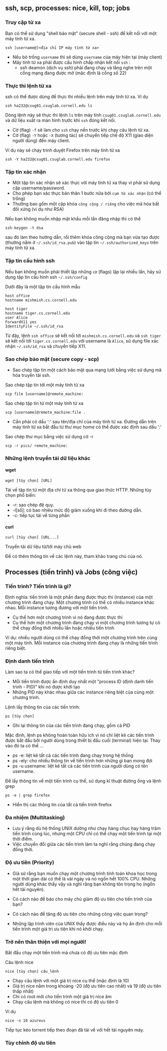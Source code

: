 ## ssh, scp, processes: nice, kill, top; jobs

### Truy cập từ xa

Bạn có thể sử dụng "shell bảo mật" \(secure shell - ssh\) để kết nối với một máy tính từ xa.

```
ssh [username@]<địa chỉ IP máy tính từ xa>
```

* Nếu bỏ trống `username` thì sẽ dùng `username` của máy hiện tại \(máy client\)
* Máy tính từ xa phải được cấu hình chấp nhận kết nối `ssh` :
  * ssh deamon \(dịch vụ ssh\) phải đang chạy và lắng nghe trên một cổng mạng đang được mở \(mặc định là cổng số 22\)

### Thực thi lệnh từ xa

ssh có thể được dùng để thực thi nhiều lệnh trên máy tính từ xa. Ví dụ

```
ssh ha232@csug01.csuglab.cornell.edu ls
```

Dòng lệnh này sẽ thực thi lệnh `ls` trên máy tính `csug01.csuglab.cornell.edu` và dữ liệu xuất ra màn hình trước khi `ssh` đóng kết nối.

* Cờ \(flag\) `-f` sẽ làm cho `ssh` chạy nền trước khi chạy câu lệnh từ xa.
* Cờ \(flag\) `-Y` hoặc `-X` \(tương tác\) sẽ chuyển tiếp chế độ X11 \(giao diện người dùng\) đến máy client.

Ví dụ này sẽ chạy trình duyệt Firefox trên máy tính từ xa

```
ssh -Y ha232@csug01.csuglab.cornell.edu firefox
```

### Tập tin xác nhận

* Một tập tin xác nhận sẽ xác thực với máy tính từ xa thay vì phải sử dụng cặp username/password.
* Cho phép bạn xác thực bản thân 1 bước nữa bởi `cụm từ xác nhận` \(có thể trống\)
* Thường bao gồm một cặp khóa `công cộng / riêng` cho việc mã hóa bất đối xứng \(ví dụ như RSA\)

Nếu bạn không muốn nhập mật khẩu mỗi lần đăng nhập thì có thể

```
ssh-keygen -t dsa
```

sau đó làm theo hướng dẫn, rồi thêm khóa công cộng mà bạn vừa tạo được \(thường nằm ở `~/.ssh/id_rsa.pub`\) vào tập tin `~/.ssh/authorized_keys` trên máy tính từ xa.

### Tập tin cấu hình ssh

Nếu bạn không muốn phải thiết lập những `cờ` \(flags\) lặp lại nhiều lần, hãy sử dụng tập tin cấu hình ssh `~/.ssh/config`

Dưới đây là một tập tin cấu hình mẫu

```
host office
hostname mishmish.cs.cornell.edu

host tiger
hostname tiger.cs.cornell.edu
user Alice
ForwardX11 yes
IdentityFile ~/.ssh/id_rsa
```

Từ đây, lệnh `ssh office` sẽ kết nối tới `mishmish.cs.cornell.edu` và `ssh tiger` sẽ kết nối tới `tiger.cs.cornell.edu` với username là `Alice`, sử dụng file xác nhận `~/.ssh/id_rsa` và chuyển tiếp X11.

### Sao chép bảo mật \(secure copy - scp\)

* Sao chép tập tin một cách bảo mật qua mạng lưới bằng việc sử dụng mã hóa truyền tải ssh.

Sao chép tập tin tới một máy tính từ xa

```
scp file [username]@remote_machine:
```

Sao chép tập tin từ một máy tính từ xa

```
scp [username]@remote_machine:file .
```

* Cần phải có dấu ':' sau tên/địa chỉ của máy tính từ xa. Đường dẫn trên máy tính từ xa bắt đầu từ thư mục home có thể được xác định sau dấu ':'

Sao chép thư mục bằng việc sử dụng cờ -r

```
scp -r pics/ remote_machine:
```

### Những lệnh truyền tải dữ liệu khác

#### wget

```
wget [tùy chọn] [URL]
```

Tải về tập tin từ một địa chỉ từ xa thông qua giao thức HTTP. Những tùy chọn phổ biến:

* -r: sao chép đệ quy.
* -l\[số\]: có bao nhiêu mức độ giảm xuống khi đi theo đường dẫn.
* -c: tiếp tục tải về từng phần

#### curl

```
curl [tùy chọn] [URL...]
```

Truyền tải dữ liệu từ/tới máy chủ web

Để có thêm thông tin về các lệnh này, tham khảo trang chủ của nó.

## Processes \(tiến trình\) và Jobs \(công việc\)

### Tiến trình? Tiến trình là gì?

Định nghĩa: tiến trình là một phần đang được thực thi \(instance\) của một chương trình đang chạy. Một chương trình có thể có nhiều instance khác nhau. Mỗi instance tương đương với một tiến trình.

* Cụ thể hơn một chương trình vì nó đang được thực thi
* Cụ thể hơn một chương trình đang chạy vì một chương trình tương tự có thể chạy đồng thời nhiều lần hoặc nhiều tiến trình 

Ví dụ: nhiều người dùng có thể chạy đồng thời một chương trình trên cùng một máy tính. Mỗi instance của chương trình đang chạy là những tiến trình riêng biệt.

### Định danh tiến trình

Làm sao ta có thể giao tiếp với một tiến trình từ tiến trình khác?

* Mỗi tiến trình được ấn định duy nhất một "process ID \(định danh tiến trình - PID\)" khi nó được khởi tạo
* Những PID này khác nhau giữa các instance riêng biệt của cùng một chương trình.

Lệnh lấy thông tin của các tiến trình:

```
ps [tùy chọn]
```

* Ghi lại thông tin của các tiến trình đang chạy, gồm cả PID

Mặc đinh, lệnh ps không hoàn toàn hữu ích vì nó chỉ liệt kê các tiến trình được bắt đầu bởi người dùng trong thiết bị đầu cuối \(terminal\) hiện tại. Thay vào đó ta có thể ...

* ps -e: liệt kê tất cả các tiến trình đang chạy trong hệ thống
* ps -ely: cho nhiều thông tin về tiến trình hơn những gì bạn mong đợi
* ps -u username: liệt kê tất cả các tiến trình của người dùng có tên username.

Để lấy thông tin về một tiến trình cụ thể, sử dụng kĩ thuật đường ống và lệnh grep

```
ps -e | grep firefox
```

* Hiển thị các thông tin của tất cả tiến trình firefox

### Đa nhiệm \(Multitasking\)

* Lưu ý rằng dù hệ thống UNIX dường như chạy hàng chục hay hàng trăm tiến trình cùng lúc, nhưng một CPU chỉ có thể chạy một tiến trình tại một thời điểm.
* Việc chuyển đổi giữa các tiến trình làm ta nghĩ rằng chúng đang chạy đồng thời.

### Độ ưu tiên \(Priority\)

* Giả sử rằng bạn muốn chạy một chương trình tính toán khoa học trong một thời gian dài có thể là vài ngày và nó ngốn hết 100% CPU. Những người dùng khác thấy vậy và nghĩ rằng bạn không tôn trọng họ \(ngốn hết tài nguyên\).
* Có cách nào để báo cho máy chủ giảm độ ưu tiên cho tiến trình của bạn?
* Có cách nào để tăng độ ưu tiên cho những công việc quan trọng?

* Những lập trình viên của UNIX thấy được điều này và họ ấn định cho mỗi tiến trình một giá trị ưu tiên khi nó khởi chạy.

### Trở nên thân thiện với mọi người!

Bắt đầu chạy một tiến trình mà chưa có độ ưu tiên mặc định

Câu lệnh nice

```
nice [tùy chọn] câu_lệnh
```

* Chạy câu lệnh với một giá trị nice cụ thể \(mặc định là 10\)
* Giá trị nice nằm trong khoảng -20 \(độ ưu tiên cao nhất\) và 19 \(độ ưu tiên thấp nhất\)
* Chỉ có root mới cho tiến trình một giá trị nice âm
* Chạy câu lệnh mà không có nice thì có độ ưu tiên 0

Ví dụ

```
nice -n 10 azureus
```

Tiếp tục kéo torrent tiếp theo đoạn đã tải về với hết tài nguyên máy.

### Tùy chỉnh độ ưu tiên



